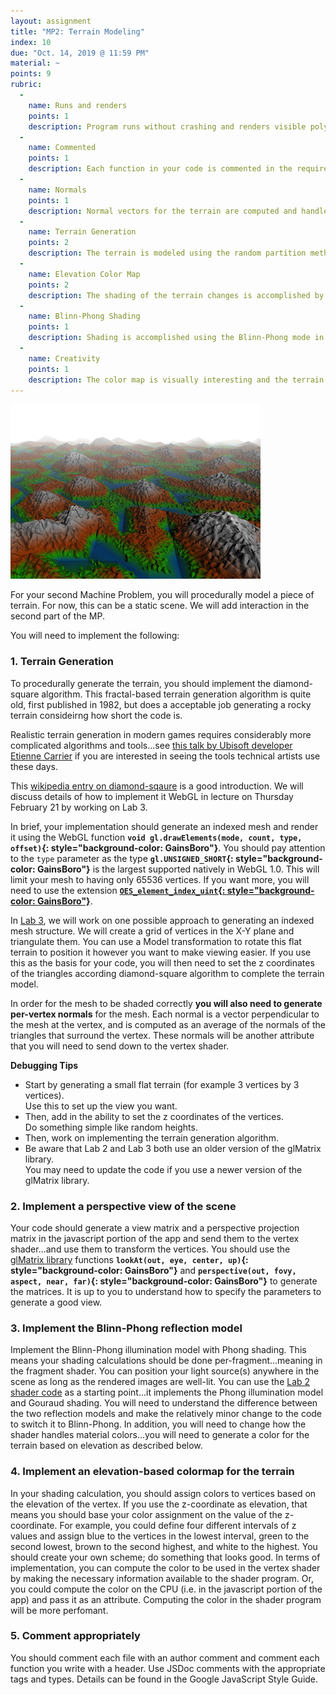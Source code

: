 ```yaml
---
layout: assignment
title: "MP2: Terrain Modeling"
index: 10
due: "Oct. 14, 2019 @ 11:59 PM"
material: ~
points: 9
rubric:
  -
    name: Runs and renders
    points: 1
    description: Program runs without crashing and renders visible polygons.
  -
    name: Commented
    points: 1
    description: Each function in your code is commented in the required style.
  - 
    name: Normals
    points: 1
    description: Normal vectors for the terrain are computed and handled correctly.
  -
    name: Terrain Generation
    points: 2
    description: The terrain is modeled using the random partition method.
  - 
    name: Elevation Color Map
    points: 2
    description: The shading of the terrain changes is accomplished by mapping different ranges of elevation to different colors.
  - 
    name: Blinn-Phong Shading
    points: 1
    description: Shading is accomplished using the Blinn-Phong mode in the fragment shader.
  -
    name: Creativity
    points: 1
    description: The color map is visually interesting and the terrain exhibits good aesthethic quality (e.g. not totally random).
---
```


![Example Terraing](/img/terrain.PNG)

For your second Machine Problem, you will procedurally model a piece of terrain. For now, this can be a static scene. We will add interaction in the second part of the MP.

You will need to implement the following:

### 1. Terrain Generation ###

To procedurally generate the terrain, you should implement the diamond-square algorithm. This fractal-based terrain generation algorithm is quite old, first published in 1982, but does a acceptable job generating a rocky terrain consideirng how short the code is. 

Realistic terrain generation in modern games requires considerably more complicated algorithms and tools...see [this talk by Ubisoft developer Etienne Carrier](https://www.youtube.com/watch?v=NfizT369g60) if you are interested in seeing the tools technical artists use these days. 

This [wikipedia entry on diamond-sqaure](https://en.wikipedia.org/wiki/Diamond-square_algorithm) is a good introduction. We will discuss details of how to implement it WebGL in lecture on Thursday February 21 by working on Lab 3. 

In brief, your implementation should generate an indexed mesh and render it using the WebGL function **`void gl.drawElements(mode, count, type, offset)`{: style="background-color: GainsBoro"}**. You should pay attention to the `type` parameter as the type **`gl.UNSIGNED_SHORT`{: style="background-color: GainsBoro"}** is the largest supported natively in WebGL 1.0. This will limit your mesh to having only 65536 vertices. If you want more, you will need to use the extension **[`OES_element_index_uint`{: style="background-color: GainsBoro"}](https://developer.mozilla.org/en-US/docs/Web/API/OES_element_index_uint)**.

In [Lab 3](https://github.com/illinois-cs418/cs418CourseMaterial/raw/master/Labs/Lab3.zip), we will work on one possible approach to generating an indexed mesh structure. We will create a grid of vertices in the X-Y plane and triangulate them. You can use a Model transformation to rotate this flat terrain to position it however you want to make viewing easier. If you use this as the basis for your code, you will then need to set the z coordinates of the triangles according diamond-square algorithm to complete the terrain model.

In order for the mesh to be shaded correctly **you will also need to generate per-vertex normals** for the mesh. Each normal is a vector perpendicular to the mesh at the vertex, and is computed as an average of the normals of the triangles that surround the vertex. These normals will be another attribute that you will need to send down to the vertex shader.


**Debugging Tips** 
- Start by generating a small flat terrain (for example 3 vertices by 3 vertices).  
 Use this to set up the view you want.
- Then, add in the ability to set the z coordinates of the vertices.   
Do something simple like random heights.
- Then, work on implementing the terrain generation algorithm.
- Be aware that Lab 2 and Lab 3 both use an older version of the glMatrix library.  
You may need to update the code if you use a newer version of the glMatrix library.

### 2. Implement a perspective view of the scene ###

Your code should generate a view matrix and a perspective projection matrix in the javascript portion of the app and send them to the vertex shader...and use them to transform the vertices. You should use the [glMatrix library](http://glmatrix.net/) functions **`lookAt(out, eye, center, up)`{: style="background-color: GainsBoro"}** and **`perspective(out, fovy, aspect, near, far)`{: style="background-color: GainsBoro"}** to generate the matrices. It is up to you to understand how to specify the parameters to generate a good view. 

### 3. Implement the Blinn-Phong reflection model ###
Implement the Blinn-Phong illumination model with Phong shading. This means your shading calculations should be done per-fragment...meaning in the fragment shader. You can position your light source(s) anywhere in the scene as long as the rendered images are well-lit. You can use the [Lab 2 shader code](https://github.com/illinois-cs418/cs418CourseMaterial/raw/master/Labs/Lab2-Mesh.zip) as a starting point...it implements the Phong illumination model and Gouraud shading. You will need to understand the difference between the two reflection models and make the relatively minor change to the code to switch it to Blinn-Phong. In addition, you will need to change how the shader handles material colors...you will need to generate a color for the terrain based on elevation as described below.

### 4. Implement an elevation-based colormap for the terrain ###

In your shading calculation, you should assign colors to vertices based on the elevation of the vertex. If you use the z-coordinate as elevation, that means you should base your color assignment on the value of the z-coordinate. For example, you could define four different intervals of z values and assign blue to the vertices in the lowest interval, green to the second lowest, brown to the second highest, and white to the highest. You should create your own scheme; do something that looks good. In terms of implementation, you can compute the color to be used in the vertex shader by making the necessary information available to the shader program. Or, you could compute the color on the CPU (i.e. in the javascript portion of the app) and pass it as an attribute. Computing the color in the shader program will be more perfomant. 

### 5. Comment appropriately ###

You should comment each file with an author comment and comment each function you write with a header. Use JSDoc comments with the appropriate tags and types.
Details can be found in the Google JavaScript Style Guide. 
